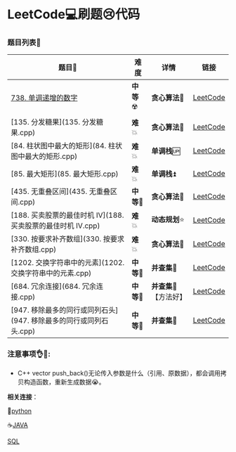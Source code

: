 # LeetCode:computer:刷题:cry:代码



### 题目列表:page_facing_up:

| 题目:card_index:                                             | 难度                     | 详情                          | 链接                                                         |
| ------------------------------------------------------------ | ------------------------ | ----------------------------- | ------------------------------------------------------------ |
| [738. 单调递增的数字](738.%20单调递增的数字.cpp)             | **中等**:radioactive:    | **贪心算法**:bear:            | [LeetCode](https://leetcode-cn.com/problems/monotone-increasing-digits/) |
| [135. 分发糖果](135. 分发糖果.cpp)                           | **难**:boom:             | **贪心算法**:bear:            | [LeetCode](https://leetcode-cn.com/problems/candy/submissions/) |
| [84. 柱状图中最大的矩形](84. 柱状图中最大的矩形.cpp)         | **难**:boom:             | **单调栈**:up:                | [LeetCode](https://leetcode-cn.com/problems/largest-rectangle-in-histogram/) |
| [85. 最大矩形](85. 最大矩形.cpp)                             | **难**:boom:             | **单调栈**:arrow_double_up:   | [LeetCode](https://leetcode-cn.com/problems/maximal-rectangle/) |
| [435. 无重叠区间](435. 无重叠区间.cpp)                       | **中等**:low_brightness: | **贪心算法**:bear:            | [LeetCode](https://leetcode-cn.com/problems/non-overlapping-intervals/) |
| [188. 买卖股票的最佳时机 IV](188. 买卖股票的最佳时机 IV.cpp) | **难**:boom:             | **动态规划**:star:            | [LeetCode](https://leetcode-cn.com/problems/best-time-to-buy-and-sell-stock-iv/submissions/) |
| [330. 按要求补齐数组](330. 按要求补齐数组.cpp)               | **难**:boom:             | **贪心算法**:bear:            | [LeetCode](https://leetcode-cn.com/problems/patching-array/) |
| [1202. 交换字符串中的元素](1202. 交换字符串中的元素.cpp)     | **中等**:low_brightness: | **并查集**:unicorn:           | [LeetCode](https://leetcode-cn.com/problems/smallest-string-with-swaps/) |
| [684. 冗余连接](684. 冗余连接.cpp)                           | **中等**:low_brightness: | **并查集**:unicorn:【方法好】 | [LeetCode](https://leetcode-cn.com/problems/redundant-connection/) |
| [947. 移除最多的同行或同列石头](947. 移除最多的同行或同列石头.cpp) | **中等**:low_brightness: | **并查集**:unicorn:           | [LeetCode](https://leetcode-cn.com/problems/most-stones-removed-with-same-row-or-column/) |





### 注意事项:ok_hand::eyes::

* C++ vector push_back()无论传入参数是什么（引用、原数据），都会调用拷贝构造函数，重新生成数据:sob:。​

    

**相关连接**：

:snake:[python](https://github.com/baowj-678/python/tree/master/LeetCode)

:coffee:[JAVA](https://github.com/baowj-678/JAVA/tree/master/Leet_Code)

[SQL](https://github.com/baowj-678/python/tree/master/LeetCode/SQL)